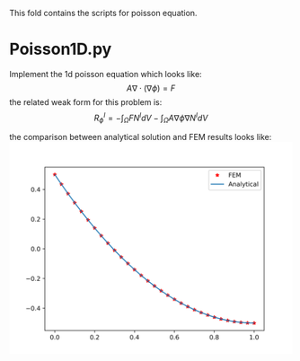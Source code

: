 This fold contains the scripts for poisson equation.

# Poisson1D.py
Implement the 1d poisson equation which looks like:
$$A\nabla\cdot(\nabla\phi)=F$$
the related weak form for this problem is:
$$R^{I}_{\phi}=-\int_{\Omega}FN^{I}dV-\int_{\Omega}A\nabla\phi\nabla N^{I}dV$$

the comparison between analytical solution and FEM results looks like:
![poisson1d](compare.png)